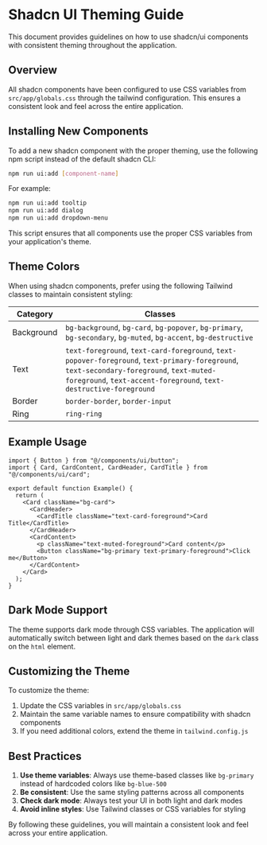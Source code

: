 # Shadcn UI Theming Guide

This document provides guidelines on how to use shadcn/ui components with consistent theming throughout the application.

## Overview

All shadcn components have been configured to use CSS variables from `src/app/globals.css` through the tailwind configuration. This ensures a consistent look and feel across the entire application.

## Installing New Components

To add a new shadcn component with the proper theming, use the following npm script instead of the default shadcn CLI:

```bash
npm run ui:add [component-name]
```

For example:

```bash
npm run ui:add tooltip
npm run ui:add dialog
npm run ui:add dropdown-menu
```

This script ensures that all components use the proper CSS variables from your application's theme.

## Theme Colors

When using shadcn components, prefer using the following Tailwind classes to maintain consistent styling:

| Category   | Classes                                                                                                                                                                                                        |
| ---------- | -------------------------------------------------------------------------------------------------------------------------------------------------------------------------------------------------------------- |
| Background | `bg-background`, `bg-card`, `bg-popover`, `bg-primary`, `bg-secondary`, `bg-muted`, `bg-accent`, `bg-destructive`                                                                                              |
| Text       | `text-foreground`, `text-card-foreground`, `text-popover-foreground`, `text-primary-foreground`, `text-secondary-foreground`, `text-muted-foreground`, `text-accent-foreground`, `text-destructive-foreground` |
| Border     | `border-border`, `border-input`                                                                                                                                                                                |
| Ring       | `ring-ring`                                                                                                                                                                                                    |

## Example Usage

```tsx
import { Button } from "@/components/ui/button";
import { Card, CardContent, CardHeader, CardTitle } from "@/components/ui/card";

export default function Example() {
  return (
    <Card className="bg-card">
      <CardHeader>
        <CardTitle className="text-card-foreground">Card Title</CardTitle>
      </CardHeader>
      <CardContent>
        <p className="text-muted-foreground">Card content</p>
        <Button className="bg-primary text-primary-foreground">Click me</Button>
      </CardContent>
    </Card>
  );
}
```

## Dark Mode Support

The theme supports dark mode through CSS variables. The application will automatically switch between light and dark themes based on the `dark` class on the `html` element.

## Customizing the Theme

To customize the theme:

1. Update the CSS variables in `src/app/globals.css`
2. Maintain the same variable names to ensure compatibility with shadcn components
3. If you need additional colors, extend the theme in `tailwind.config.js`

## Best Practices

1. **Use theme variables**: Always use theme-based classes like `bg-primary` instead of hardcoded colors like `bg-blue-500`
2. **Be consistent**: Use the same styling patterns across all components
3. **Check dark mode**: Always test your UI in both light and dark modes
4. **Avoid inline styles**: Use Tailwind classes or CSS variables for styling

By following these guidelines, you will maintain a consistent look and feel across your entire application.
